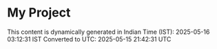 # My Project

This content is dynamically generated in Indian Time (IST): 2025-05-16 03:12:31 IST
Converted to UTC: 2025-05-15 21:42:31 UTC
